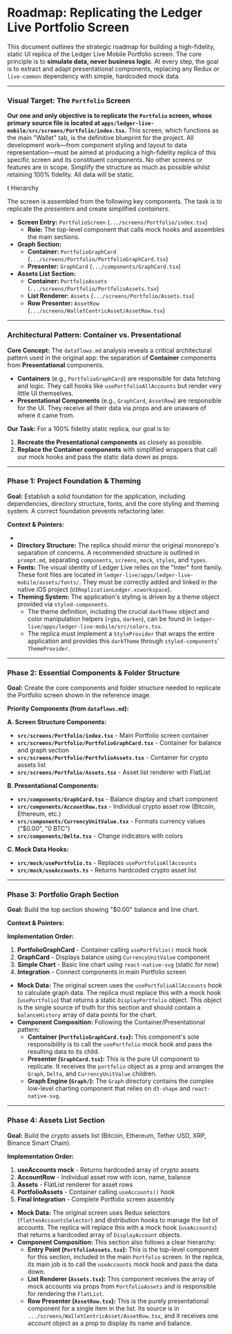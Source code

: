 # Roadmap: Replicating the Ledger Live Portfolio Screen

This document outlines the strategic roadmap for building a high-fidelity, static UI replica of the Ledger Live Mobile Portfolio screen. The core principle is to **simulate data, never business logic**. At every step, the goal is to extract and adapt presentational components, replacing any Redux or `live-common` dependency with simple, hardcoded mock data. 

---

### **Visual Target: The `Portfolio` Screen**

**Our one and only objective is to replicate the `Portfolio` screen, whose primary source file is located at `apps/ledger-live-mobile/src/screens/Portfolio/index.tsx`.** This screen, which functions as the main "Wallet" tab, is the definitive blueprint for the project. All development work—from component styling and layout to data representation—must be aimed at producing a high-fidelity replica of this specific screen and its constituent components. No other screens or features are in scope. Simplify the structure as much as possible whilst retaining 100% fidelity. All data will be static. 

t Hierarchy

The screen is assembled from the following key components. The task is to replicate the *presenters* and create simplified *containers*.

*   **Screen Entry:** `PortfolioScreen` (`.../screens/Portfolio/index.tsx`)
    *   **Role:** The top-level component that calls mock hooks and assembles the main sections.
*   **Graph Section:**
    *   **Container:** `PortfolioGraphCard` (`.../screens/Portfolio/PortfolioGraphCard.tsx`)
    *   **Presenter:** `GraphCard` (`.../components/GraphCard.tsx`)
*   **Assets List Section:**
    *   **Container:** `PortfolioAssets` (`.../screens/Portfolio/PortfolioAssets.tsx`)
    *   **List Renderer:** `Assets` (`.../screens/Portfolio/Assets.tsx`)
    *   **Row Presenter:** `AssetRow` (`.../screens/WalletCentricAsset/AssetRow.tsx`)

---

### **Architectural Pattern: Container vs. Presentational**

**Core Concept:** The `dataflows.md` analysis reveals a critical architectural pattern used in the original app: the separation of **Container** components from **Presentational** components.
*   **Containers** (e.g., `PortfolioGraphCard`) are responsible for data fetching and logic. They call hooks like `usePortfolioAllAccounts` but render very little UI themselves.
*   **Presentational Components** (e.g., `GraphCard`, `AssetRow`) are responsible for the UI. They receive all their data via props and are unaware of where it came from.

**Our Task:** For a 100% fidelity static replica, our goal is to:
1.  **Recreate the Presentational components** as closely as possible.
2.  **Replace the Container components** with simplified wrappers that call our mock hooks and pass the static data down as props.

---

### **Phase 1: Project Foundation & Theming**

**Goal:** Establish a solid foundation for the application, including dependencies, directory structure, fonts, and the core styling and theming system. A correct foundation prevents refactoring later.

**Context & Pointers:**

* 
*   **Directory Structure:** The replica should mirror the original monorepo's separation of concerns. A recommended structure is outlined in `prompt.md`, separating `components`, `screens`, `mock`, `styles`, and `types`.
*   **Fonts:** The visual identity of Ledger Live relies on the "Inter" font family. These font files are located in `ledger-live/apps/ledger-live-mobile/assets/fonts/`. They must be correctly added and linked in the native iOS project (`UIReplicationLedger.xcworkspace`).
*   **Theming System:** The application's styling is driven by a theme object provided via `styled-components`.
    *   The theme definition, including the crucial `darkTheme` object and color manipulation helpers (`rgba`, `darken`), can be found in `ledger-live/apps/ledger-live-mobile/src/colors.tsx`.
    *   The replica must implement a `StyleProvider` that wraps the entire application and provides this `darkTheme` through `styled-components`' `ThemeProvider`.

---

### **Phase 2: Essential Components & Folder Structure**

**Goal:** Create the core components and folder structure needed to replicate the Portfolio screen shown in the reference image.

**Priority Components (from `dataflows.md`):**

**A. Screen Structure Components:**
*   **`src/screens/Portfolio/index.tsx`** - Main Portfolio screen container
*   **`src/screens/Portfolio/PortfolioGraphCard.tsx`** - Container for balance and graph section
*   **`src/screens/Portfolio/PortfolioAssets.tsx`** - Container for crypto assets list
*   **`src/screens/Portfolio/Assets.tsx`** - Asset list renderer with FlatList

**B. Presentational Components:**
*   **`src/components/GraphCard.tsx`** - Balance display and chart component
*   **`src/components/AccountRow.tsx`** - Individual crypto asset row (Bitcoin, Ethereum, etc.)
*   **`src/components/CurrencyUnitValue.tsx`** - Formats currency values ("$0.00", "0 BTC")
*   **`src/components/Delta.tsx`** - Change indicators with colors

**C. Mock Data Hooks:**
*   **`src/mock/usePortfolio.ts`** - Replaces `usePortfolioAllAccounts`
*   **`src/mock/useAccounts.ts`** - Returns hardcoded crypto asset list

---

### **Phase 3: Portfolio Graph Section**

**Goal:** Build the top section showing "$0.00" balance and line chart.

**Context & Pointers:**


**Implementation Order:**
1. **PortfolioGraphCard** - Container calling `usePortfolio()` mock hook
2. **GraphCard** - Displays balance using `CurrencyUnitValue` component
3. **Simple Chart** - Basic line chart using `react-native-svg` (static for now)
4. **Integration** - Connect components in main Portfolio screen

*   **Mock Data:** The original screen uses the `usePortfolioAllAccounts` hook to calculate graph data. The replica must replace this with a mock hook (`usePortfolio`) that returns a static `DisplayPortfolio` object. This object is the single source of truth for this section and should contain a `balanceHistory` array of data points for the chart.
*   **Component Composition:** Following the Container/Presentational pattern:
    *   **Container (`PortfolioGraphCard.tsx`):** This component's sole responsibility is to call the `usePortfolio` mock hook and pass the resulting data to its child.
    *   **Presenter (`GraphCard.tsx`):** This is the pure UI component to replicate. It receives the `portfolio` object as a prop and arranges the `Graph`, `Delta`, and `CurrencyUnitValue` children.
    *   **Graph Engine (`Graph/`):** The `Graph` directory contains the complex low-level charting component that relies on `d3-shape` and `react-native-svg`.

---

### **Phase 4: Assets List Section**

**Goal:** Build the crypto assets list (Bitcoin, Ethereum, Tether USD, XRP, Binance Smart Chain).


**Implementation Order:**
1. **useAccounts mock** - Returns hardcoded array of crypto assets
2. **AccountRow** - Individual asset row with icon, name, balance
3. **Assets** - FlatList renderer for asset rows
4. **PortfolioAssets** - Container calling `useAccounts()` hook
5. **Final Integration** - Complete Portfolio screen assembly
*   **Mock Data:** The original screen uses Redux selectors (`flattenAccountsSelector`) and distribution hooks to manage the list of accounts. The replica will replace this with a mock hook (`useAccounts`) that returns a hardcoded array of `DisplayAccount` objects.
*   **Component Composition:** This section also follows a clear hierarchy:
    *   **Entry Point (`PortfolioAssets.tsx`):** This is the top-level component for this section, included in the main `Portfolio` screen. In the replica, its main job is to call the `useAccounts` mock hook and pass the data down.
    *   **List Renderer (`Assets.tsx`):** This component receives the array of mock accounts via props from `PortfolioAssets` and is responsible for rendering the `FlatList`.
    *   **Row Presenter (`AssetRow.tsx`):** This is the purely presentational component for a single item in the list. Its source is in `.../screens/WalletCentricAsset/AssetRow.tsx`, and it receives one account object as a prop to display its name and balance.